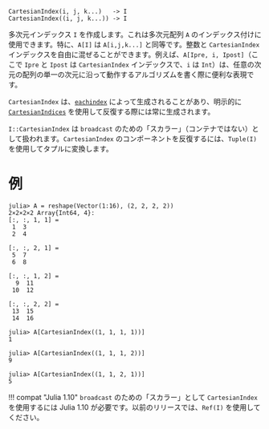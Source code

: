 ```
CartesianIndex(i, j, k...)   -> I
CartesianIndex((i, j, k...)) -> I
```

多次元インデックス `I` を作成します。これは多次元配列 `A` のインデックス付けに使用できます。特に、`A[I]` は `A[i,j,k...]` と同等です。整数と `CartesianIndex` インデックスを自由に混ぜることができます。例えば、`A[Ipre, i, Ipost]`（ここで `Ipre` と `Ipost` は `CartesianIndex` インデックスで、`i` は `Int`）は、任意の次元の配列の単一の次元に沿って動作するアルゴリズムを書く際に便利な表現です。

`CartesianIndex` は、[`eachindex`](@ref) によって生成されることがあり、明示的に [`CartesianIndices`](@ref) を使用して反復する際には常に生成されます。

`I::CartesianIndex` は `broadcast` のための「スカラー」（コンテナではない）として扱われます。`CartesianIndex` のコンポーネントを反復するには、`Tuple(I)` を使用してタプルに変換します。

# 例

```jldoctest
julia> A = reshape(Vector(1:16), (2, 2, 2, 2))
2×2×2×2 Array{Int64, 4}:
[:, :, 1, 1] =
 1  3
 2  4

[:, :, 2, 1] =
 5  7
 6  8

[:, :, 1, 2] =
  9  11
 10  12

[:, :, 2, 2] =
 13  15
 14  16

julia> A[CartesianIndex((1, 1, 1, 1))]
1

julia> A[CartesianIndex((1, 1, 1, 2))]
9

julia> A[CartesianIndex((1, 1, 2, 1))]
5
```

!!! compat "Julia 1.10"
    `broadcast` のための「スカラー」として `CartesianIndex` を使用するには Julia 1.10 が必要です。以前のリリースでは、`Ref(I)` を使用してください。

